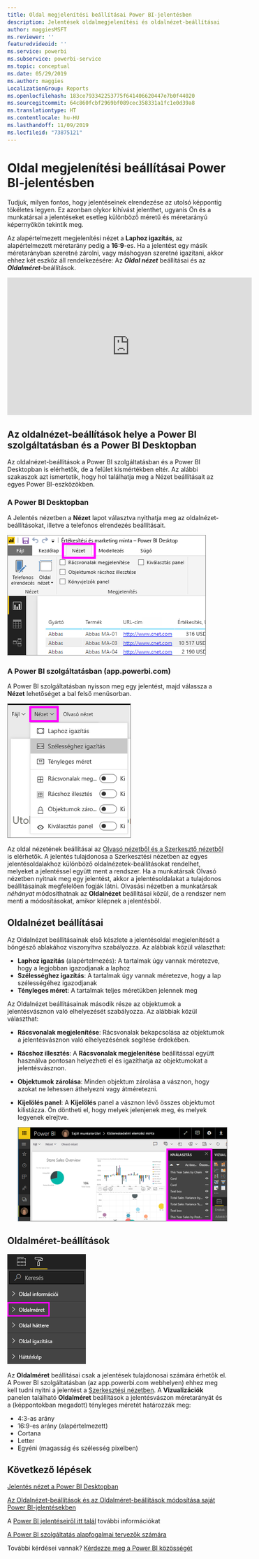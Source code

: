 ```yaml
---
title: Oldal megjelenítési beállításai Power BI-jelentésben
description: Jelentések oldalmegjelenítési és oldalnézet-beállításai
author: maggiesMSFT
ms.reviewer: ''
featuredvideoid: ''
ms.service: powerbi
ms.subservice: powerbi-service
ms.topic: conceptual
ms.date: 05/29/2019
ms.author: maggies
LocalizationGroup: Reports
ms.openlocfilehash: 183ce793342253775f641406620447e7b0f44020
ms.sourcegitcommit: 64c860fcbf2969bf089cec358331a1fc1e0d39a8
ms.translationtype: HT
ms.contentlocale: hu-HU
ms.lasthandoff: 11/09/2019
ms.locfileid: "73875121"
---
```

# <a name="page-display-settings-in-a-power-bi-report"></a>Oldal megjelenítési beállításai Power BI-jelentésben
Tudjuk, milyen fontos, hogy jelentéseinek elrendezése az utolsó képpontig tökéletes legyen. Ez azonban olykor kihívást jelenthet, ugyanis Ön és a munkatársai a jelentéseket esetleg különböző méretű és méretarányú képernyőkön tekintik meg. 

Az alapértelmezett megjelenítési nézet a **Laphoz igazítás**, az alapértelmezett méretarány pedig a **16:9**-es. Ha a jelentést egy másik méretarányban szeretné zárolni, vagy máshogyan szeretné igazítani, akkor ehhez két eszköz áll rendelkezésére: Az ***Oldal nézet*** beállításai és az ***Oldalméret***-beállítások.


<iframe width="560" height="315" src="https://www.youtube.com/embed/5tg-OXzxe2g" frameborder="0" allowfullscreen></iframe>


## <a name="where-to-find-page-view-settings-in-the-power-bi-service-and-power-bi-desktop"></a>Az oldalnézet-beállítások helye a Power BI szolgáltatásban és a Power BI Desktopban
Az oldalnézet-beállítások a Power BI szolgáltatásban és a Power BI Desktopban is elérhetők, de a felület kismértékben eltér. Az alábbi szakaszok azt ismertetik, hogy hol találhatja meg a Nézet beállításait az egyes Power BI-eszközökben.

### <a name="in-power-bi-desktop"></a>A Power BI Desktopban
A Jelentés nézetben a **Nézet** lapot választva nyithatja meg az oldalnézet-beállításokat, illetve a telefonos elrendezés beállításait.

  ![Oldalnézet beállításai a Desktopban](media/power-bi-report-display-settings/power-bi-desktop-view-settings.png)

### <a name="in-the-power-bi-service-apppowerbicom"></a>A Power BI szolgáltatásban (app.powerbi.com)
A Power BI szolgáltatásban nyisson meg egy jelentést, majd válassza a **Nézet** lehetőséget a bal felső menüsorban.

![Oldalnézet beállításai a szolgáltatásban](media/power-bi-report-display-settings/power-bi-change-page-view.png)

Az oldal nézetének beállításai az [Olvasó nézetből és a Szerkesztő nézetből](consumer/end-user-reading-view.md) is elérhetők. A jelentés tulajdonosa a Szerkesztési nézetben az egyes jelentésoldalakhoz különböző oldalnézetek-beállításokat rendelhet, melyeket a jelentéssel együtt ment a rendszer. Ha a munkatársak Olvasó nézetben nyitnak meg egy jelentést, akkor a jelentésoldalakat a tulajdonos beállításainak megfelelően fogják látni. Olvasási nézetben a munkatársak *néhányat* módosíthatnak az **Oldalnézet** beállításai közül, de a rendszer nem menti a módosításokat, amikor kilépnek a jelentésből.

## <a name="page-view-settings"></a>Oldalnézet beállításai
Az Oldalnézet beállításainak első készlete a jelentésoldal megjelenítését a böngésző ablakához viszonyítva szabályozza. Az alábbiak közül választhat:

* **Laphoz igazítás** (alapértelmezés): A tartalmak úgy vannak méretezve, hogy a legjobban igazodjanak a laphoz
* **Szélességhez igazítás**: A tartalmak úgy vannak méretezve, hogy a lap szélességéhez igazodjanak
* **Tényleges méret**: A tartalmak teljes méretükben jelennek meg

Az Oldalnézet beállításainak második része az objektumok a jelentésvásznon való elhelyezését szabályozza. Az alábbiak közül választhat:

* **Rácsvonalak megjelenítése**: Rácsvonalak bekapcsolása az objektumok a jelentésvásznon való elhelyezésének segítése érdekében.
* **Rácshoz illesztés**: A **Rácsvonalak megjelenítése** beállítással együtt használva pontosan helyezheti el és igazíthatja az objektumokat a jelentésvásznon. 
* **Objektumok zárolása**: Minden objektum zárolása a vásznon, hogy azokat ne lehessen áthelyezni vagy átméretezni.
* **Kijelölés panel**: A **Kijelölés** panel a vásznon lévő összes objektumot kilistázza. Ön döntheti el, hogy melyek jelenjenek meg, és melyek legyenek elrejtve.

    ![Kiválasztás panel](media/power-bi-report-display-settings/power-bi-selection-pane.png)



## <a name="page-size-settings"></a>Oldalméret-beállítások
![oldalméret-beállítások módosítása](media/power-bi-report-display-settings/power-bi-page-size.png)

Az **Oldalméret** beállításai csak a jelentések tulajdonosai számára érhetők el. A Power BI szolgáltatásban (az app.powerbi.com webhelyen) ehhez meg kell tudni nyitni a jelentést a [Szerkesztési nézetben](consumer/end-user-reading-view.md). A **Vizualizációk** panelen található **Oldalméret** beállítások a jelentésvászon méretarányát és a (képpontokban megadott) tényleges méretét határozzák meg:   

* 4:3-as arány
* 16:9-es arány (alapértelmezett)
* Cortana
* Letter
* Egyéni (magasság és szélesség pixelben)

## <a name="next-steps"></a>Következő lépések
[Jelentés nézet a Power BI Desktopban](desktop-report-view.md)

[Az Oldalnézet-beállítások és az Oldalméret-beállítások módosítása saját Power BI-jelentésekben](consumer/end-user-report-view.md)

A [Power BI jelentéseiről itt talál](consumer/end-user-reports.md) további információkat

[A Power BI szolgáltatás alapfogalmai tervezők számára](service-basic-concepts.md)

További kérdései vannak? [Kérdezze meg a Power BI közösségét](https://community.powerbi.com/)

